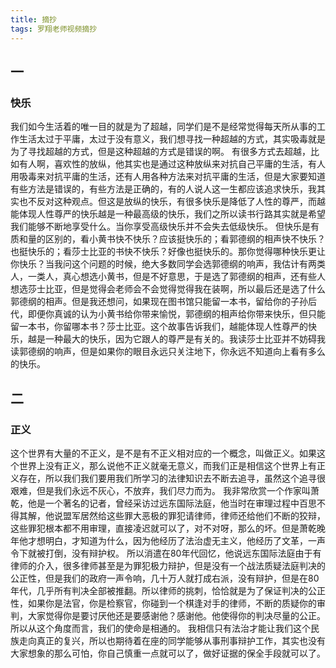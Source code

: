 ```yaml
---
title: 摘抄
tags: 罗翔老师视频摘抄
---
```




## 一

###  快乐
   我们如今生活着的唯一目的就是为了超越，同学们是不是经常觉得每天所从事的工作生活太过于平庸，太过于没有意义，我们想寻找一种超越的方式，其实吸毒就是为了寻找超越的方式，但是这种超越的方式是错误的啊。
   有很多方式去超越，比如有人啊，喜欢性的放纵，他其实也是通过这种放纵来对抗自己平庸的生活，有人用吸毒来对抗平庸的生活，还有人用各种方法来对抗平庸的生活，但是大家要知道有些方法是错误的，有些方法是正确的，有的人说人这一生都应该追求快乐，我其实也不反对这种观点。但这是放纵的快乐，有很多快乐是降低了人性的尊严，而越能体现人性尊严的快乐越是一种最高级的快乐，我们之所以读书行路其实就是希望我们能够不断地享受什么。当你享受高级快乐并不会失去低级快乐。
  但快乐是有质和量的区别的，看小黄书快不快乐？应该挺快乐的；看郭德纲的相声快不快乐？也挺快乐的；看莎士比亚的书快不快乐？好像也挺快乐的。那你觉得哪种快乐更让你快乐？当我问这个问题的时候，绝大多数同学会选郭德纲的响声，我估计有两类人，一类人，真心想选小黄书，但是不好意思，于是选了郭德纲的相声，还有些人想选莎士比亚，但是觉得会老师会不会觉得觉得我在装啊，所以最后还是选了什么郭德纲的相声。但是我还想问，如果现在图书馆只能留一本书，留给你的子孙后代，即便你真诚的认为小黄书给你带来愉悦，郭德纲的相声给你带来快乐，但只能留一本书，你留哪本书？莎士比亚。这个故事告诉我们，越能体现人性尊严的快乐，越是一种最大的快乐，因为它跟人的尊严是有关的。我读莎士比亚并不妨碍我读郭德纲的响声，但是如果你的眼目永远只关注地下，你永远不知道向上看有多么的快乐。  


## 二

### 正义
   这个世界有大量的不正义，是不是有不正义相对应的一个概念，叫做正义。如果这个世界上没有正义，那么说他不正义就毫无意义，而我们正是相信这个世界上有正义存在，所以我们我们要用我们所学习的法律知识去不断去追寻，虽然这个追寻很艰难，但是我们永远不灰心，不放弃，我们尽力而为。
 我非常欣赏一个作家叫萧乾，他是一个著名的记者，曾经采访过远东国际法庭，他当时在审理过程中百思不得其解，他说盟军居然给这些罪大恶极的罪犯请律师，律师还给他们不断的狡辩，这些罪犯根本都不用审理，直接凌迟就可以了，对不对呀，那么的坏。但是萧乾晚年他才想明白，才知道为什么，因为他经历了法治虚无主义，他经历了文革，一声令下就被打倒，没有辩护权。
  所以消遣在80年代回忆，他说远东国际法庭由于有律师的介入，很多律师甚至是为罪犯极力辩护，但是没有一个战法质疑法庭判决的公正性，但是我们的政府一声令响，几十万人就打成右派，没有辩护，但是在80年代，几乎所有判决全部被推翻。所以律师的挑刺，恰恰就是为了保证判决的公正性，如果你是法官，你是检察官，你碰到一个棋逢对手的律师，不断的质疑你的审判，大家觉得你是要讨厌他还是要感谢他？感谢他。他使得你的判决尽量的公正。所以从这个角度而言，我们的使命是相通的。
  我相信只有法治才能让我们这个民族走向真正的复兴，所以也期待着在座的同学能够从事刑事辩护工作，其实也没有大家想象的那么可怕，你自己慎重一点就可以了，做好证据的保全手段就可以了。

